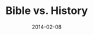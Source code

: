 ---
layout: message
category: message
series: "Heavyweights 2"
title: "Bible vs. History"
date: 2014-02-08
message_id: 847
---